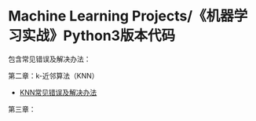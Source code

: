 # Machine Learning Projects/《机器学习实战》Python3版本代码
包含常见错误及解决办法：

第二章：k-近邻算法（KNN）

- [KNN常见错误及解决办法](https://github.com/XiangyuDing/Machine-Learning-Projects/issues/1)

第三章：
